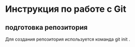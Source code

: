 # Инструкция по работе с Git

## подготовка репозитория
 Для создания репозитория используется команда git init .
